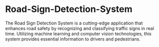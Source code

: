 # Road-Sign-Detection-System
The Road Sign Detection System is a cutting-edge application that enhances road safety by recognizing and classifying traffic signs in real time. Utilizing machine learning and computer vision technologies, this system provides essential information to drivers and pedestrians.

